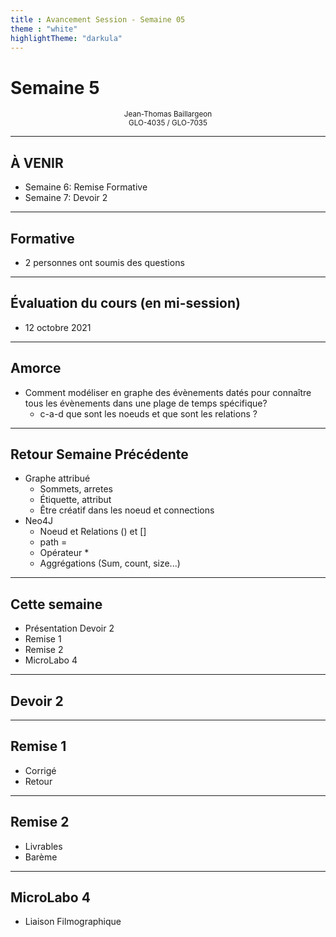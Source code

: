 ```yaml
---
title : Avancement Session - Semaine 05
theme : "white"
highlightTheme: "darkula"
---
```


# Semaine 5


<small><div align=center>Jean-Thomas Baillargeon</small>  
<small>GLO-4035 / GLO-7035</small>  </div>

---

## À VENIR


* Semaine 6: Remise Formative
* Semaine 7: Devoir 2

---

## Formative

* 2 personnes ont soumis des questions

---

## Évaluation du cours (en mi-session)

* 12 octobre 2021

---

## Amorce

* Comment modéliser en graphe des évènements datés pour connaître tous les évènements dans une plage de temps spécifique?  
  * c-a-d que sont les noeuds et que sont les relations ?

---

## Retour Semaine Précédente

* Graphe attribué
    * Sommets, arretes
    * Étiquette, attribut
    * Être créatif dans les noeud et connections
* Neo4J
    * Noeud et Relations () et []
    * path = 
    * Opérateur *
    * Aggrégations (Sum, count, size...)

---

## Cette semaine

* Présentation Devoir 2
* Remise 1
* Remise 2
* MicroLabo 4

---

## Devoir 2

---

## Remise 1

* Corrigé
* Retour

---

## Remise 2

* Livrables
* Barème

---

## MicroLabo 4

* Liaison Filmographique


